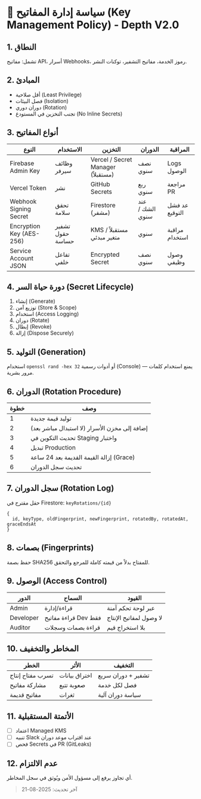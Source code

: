 # 🔐 سياسة إدارة المفاتيح (Key Management Policy) - Depth V2.0

## 1. النطاق
تشمل: مفاتيح API، أسرار Webhooks، رموز الخدمة، مفاتيح التشفير، توكنات النشر.

## 2. المبادئ
- أقل صلاحية (Least Privilege)
- فصل البيئات (Isolation)
- دوران دوري (Rotation)
- تجنب التخزين في المستودع (No Inline Secrets)

## 3. أنواع المفاتيح
| النوع | الاستخدام | التخزين | الدوران | المراقبة |
|-------|----------|---------|---------|----------|
| Firebase Admin Key | وظائف سيرفر | Vercel / Secret Manager (مستقبلاً) | نصف سنوي | Logs الوصول |
| Vercel Token | نشر | GitHub Secrets | ربع سنوي | مراجعة PR |
| Webhook Signing Secret | تحقق سلامة | Firestore (مشفر) | عند الشك / سنوي | عد فشل التوقيع |
| Encryption Key (AES-256) | تشفير حقول حساسة | KMS مستقبلاً / متغير مبدئي | سنوي | مراقبة استخدام | 
| Service Account JSON | تفاعل خلفي | Encrypted Secret | نصف سنوي | وصول وظيفي |

## 4. دورة حياة السر (Secret Lifecycle)
1. إنشاء (Generate)
2. توزيع آمن (Store & Scope)
3. استخدام (Access Logging)
4. دوران (Rotate)
5. إبطال (Revoke)
6. إزالة (Dispose Securely)

## 5. التوليد (Generation)
استخدام `openssl rand -hex 32` أو أدوات رسمية (Console) — يمنع استخدام كلمات مرور بشرية.

## 6. الدوران (Rotation Procedure)
| خطوة | وصف |
|------|-----|
| 1 | توليد قيمة جديدة |
| 2 | إضافة إلى مخزن الأسرار (لا استبدال مباشر بعد) |
| 3 | تحديث التكوين في Staging واختبار |
| 4 | تبديل Production |
| 5 | إزالة القيمة القديمة بعد 24 ساعة (Grace) |
| 6 | تحديث سجل الدوران |

## 7. سجل الدوران (Rotation Log)
حقل مقترح في Firestore: `keyRotations/{id}`
```
{
  id, keyType, oldFingerprint, newFingerprint, rotatedBy, rotatedAt, graceEndsAt
}
```

## 8. بصمات (Fingerprints)
حفظ بصمة SHA256 للمفتاح بدلاً من قيمته كاملة للمرجع والتحقق.

## 9. الوصول (Access Control)
| الدور | السماح | القيود |
|-------|--------|--------|
| Admin | قراءة/إدارة | عبر لوحة تحكم آمنة |
| Developer | قراءة مفاتيح Dev فقط | لا وصول لمفاتيح الإنتاج |
| Auditor | قراءة بصمات وسجلات | بلا استخراج قيم |

## 10. المخاطر والتخفيف
| الخطر | الأثر | التخفيف |
|-------|-------|---------|
| تسرب مفتاح إنتاج | اختراق بيانات | تشفير + دوران سريع |
| مشاركة مفاتيح | صعوبة تتبع | فصل لكل خدمة |
| مفاتيح قديمة | ثغرات | سياسة دوران آلية |

## 11. الأتمتة المستقبلية
- [ ] اعتماد Managed KMS
- [ ] تنبيه Slack عند اقتراب موعد دوران
- [ ] فحص Secrets في PR (GitLeaks)

## 12. عدم الالتزام
أي تجاوز يرفع إلى مسؤول الأمن ويُوثق في سجل المخاطر.

> آخر تحديث: 2025-08-21
